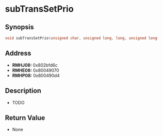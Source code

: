 # subTransSetPrio



Synopsis
--------
```C++
void subTransSetPrio(unsigned char, unsigned long, long, unsigned long*);
```



Address
-------
 * __RMHJ08:__ 0x802bfd6c
 * __RMHE08:__ 0x80049070
 * __RMHP08:__ 0x800490d4



Description
-----------
 * TODO



Return Value
------------
 * None

